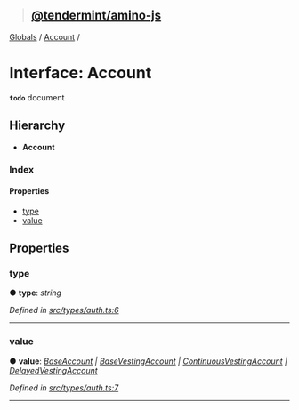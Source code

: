 > ## [@tendermint/amino-js](../README.md)

[Globals](../README.md) / [Account](account.md) /

# Interface: Account

**`todo`** document

## Hierarchy

* **Account**

### Index

#### Properties

* [type](account.md#type)
* [value](account.md#value)

## Properties

###  type

● **type**: *string*

*Defined in [src/types/auth.ts:6](url)*

___

###  value

● **value**: *[BaseAccount](baseaccount.md) | [BaseVestingAccount](basevestingaccount.md) | [ContinuousVestingAccount](continuousvestingaccount.md) | [DelayedVestingAccount](delayedvestingaccount.md)*

*Defined in [src/types/auth.ts:7](url)*

___